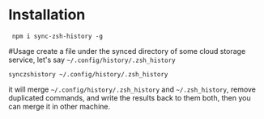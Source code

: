 # Installation
```
 npm i sync-zsh-history -g
```

#Usage
create a file under the synced directory of some cloud storage service, let's say `~/.config/history/.zsh_history`
```
synczshistory ~/.config/history/.zsh_history
```
it will merge `~/.config/history/.zsh_history` and `~/.zsh_history`, remove duplicated commands, and write the results back to them both, then you can merge it in other machine.